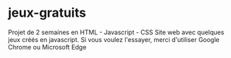 # jeux-gratuits

Projet de 2 semaines en HTML - Javascript - CSS
Site web avec quelques jeux créés en javascript.
Si vous voulez l'essayer, merci d'utiliser Google Chrome ou Microsoft Edge
